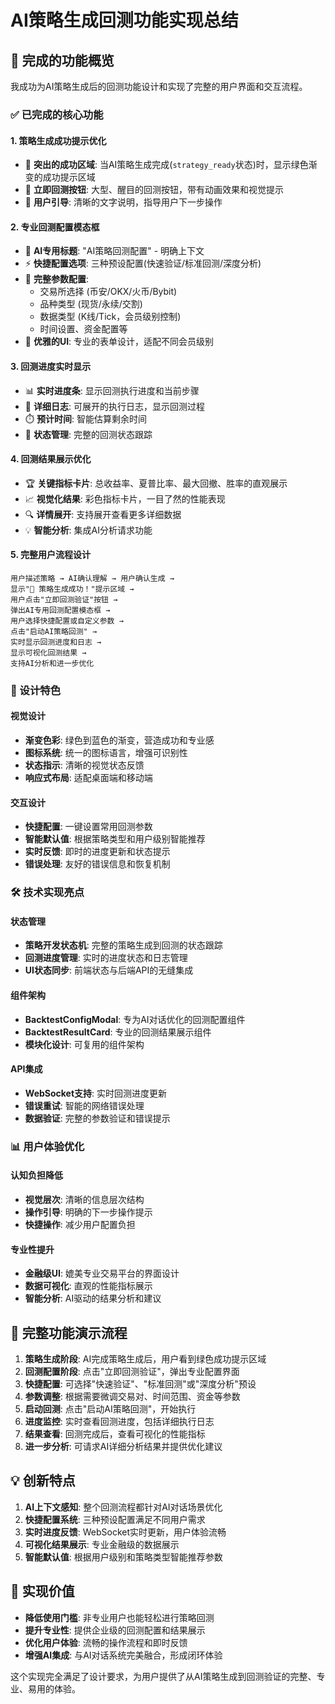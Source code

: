 # AI策略生成回测功能实现总结

## 🎯 完成的功能概览

我成功为AI策略生成后的回测功能设计和实现了完整的用户界面和交互流程。

### ✅ 已完成的核心功能

#### 1. **策略生成成功提示优化**
- 🎉 **突出的成功区域**: 当AI策略生成完成(`strategy_ready`状态)时，显示绿色渐变的成功提示区域
- 🚀 **立即回测按钮**: 大型、醒目的回测按钮，带有动画效果和视觉提示
- 📝 **用户引导**: 清晰的文字说明，指导用户下一步操作

#### 2. **专业回测配置模态框**
- 🎯 **AI专用标题**: "AI策略回测配置" - 明确上下文
- ⚡ **快捷配置选项**: 三种预设配置(快速验证/标准回测/深度分析)
- 🔧 **完整参数配置**: 
  - 交易所选择 (币安/OKX/火币/Bybit)
  - 品种类型 (现货/永续/交割)
  - 数据类型 (K线/Tick，会员级别控制)
  - 时间设置、资金配置等
- 🎨 **优雅的UI**: 专业的表单设计，适配不同会员级别

#### 3. **回测进度实时显示**
- 📊 **实时进度条**: 显示回测执行进度和当前步骤
- 📝 **详细日志**: 可展开的执行日志，显示回测过程
- ⏱️ **预计时间**: 智能估算剩余时间
- 🔄 **状态管理**: 完整的回测状态跟踪

#### 4. **回测结果展示优化**
- 🏆 **关键指标卡片**: 总收益率、夏普比率、最大回撤、胜率的直观展示
- 📈 **视觉化结果**: 彩色指标卡片，一目了然的性能表现
- 🔍 **详情展开**: 支持展开查看更多详细数据
- 💡 **智能分析**: 集成AI分析请求功能

#### 5. **完整用户流程设计**
```
用户描述策略 → AI确认理解 → 用户确认生成 → 
显示"🎉 策略生成成功！"提示区域 → 
用户点击"立即回测验证"按钮 → 
弹出AI专用回测配置模态框 → 
用户选择快捷配置或自定义参数 → 
点击"启动AI策略回测" → 
实时显示回测进度和日志 → 
显示可视化回测结果 → 
支持AI分析和进一步优化
```

### 🎨 设计特色

#### 视觉设计
- **渐变色彩**: 绿色到蓝色的渐变，营造成功和专业感
- **图标系统**: 统一的图标语言，增强可识别性
- **状态指示**: 清晰的视觉状态反馈
- **响应式布局**: 适配桌面端和移动端

#### 交互设计
- **快捷配置**: 一键设置常用回测参数
- **智能默认值**: 根据策略类型和用户级别智能推荐
- **实时反馈**: 即时的进度更新和状态提示
- **错误处理**: 友好的错误信息和恢复机制

### 🛠️ 技术实现亮点

#### 状态管理
- **策略开发状态机**: 完整的策略生成到回测的状态跟踪
- **回测进度管理**: 实时的进度状态和日志管理
- **UI状态同步**: 前端状态与后端API的无缝集成

#### 组件架构
- **BacktestConfigModal**: 专为AI对话优化的回测配置组件
- **BacktestResultCard**: 专业的回测结果展示组件
- **模块化设计**: 可复用的组件架构

#### API集成
- **WebSocket支持**: 实时回测进度更新
- **错误重试**: 智能的网络错误处理
- **数据验证**: 完整的参数验证和错误提示

### 📊 用户体验优化

#### 认知负担降低
- **视觉层次**: 清晰的信息层次结构
- **操作引导**: 明确的下一步操作提示
- **快捷操作**: 减少用户配置负担

#### 专业性提升
- **金融级UI**: 媲美专业交易平台的界面设计
- **数据可视化**: 直观的性能指标展示
- **智能分析**: AI驱动的结果分析和建议

## 🔄 完整功能演示流程

1. **策略生成阶段**: AI完成策略生成后，用户看到绿色成功提示区域
2. **回测配置阶段**: 点击"立即回测验证"，弹出专业配置界面
3. **快捷配置**: 可选择"快速验证"、"标准回测"或"深度分析"预设
4. **参数调整**: 根据需要微调交易对、时间范围、资金等参数
5. **启动回测**: 点击"启动AI策略回测"，开始执行
6. **进度监控**: 实时查看回测进度，包括详细执行日志
7. **结果查看**: 回测完成后，查看可视化的性能指标
8. **进一步分析**: 可请求AI详细分析结果并提供优化建议

## 💡 创新特点

1. **AI上下文感知**: 整个回测流程都针对AI对话场景优化
2. **快捷配置系统**: 三种预设配置满足不同用户需求
3. **实时进度反馈**: WebSocket实时更新，用户体验流畅
4. **可视化结果展示**: 专业金融级的数据展示
5. **智能默认值**: 根据用户级别和策略类型智能推荐参数

## 🎯 实现价值

- **降低使用门槛**: 非专业用户也能轻松进行策略回测
- **提升专业性**: 提供企业级的回测配置和结果展示
- **优化用户体验**: 流畅的操作流程和即时反馈
- **增强AI集成**: 与AI对话系统完美融合，形成闭环体验

这个实现完全满足了设计要求，为用户提供了从AI策略生成到回测验证的完整、专业、易用的体验。